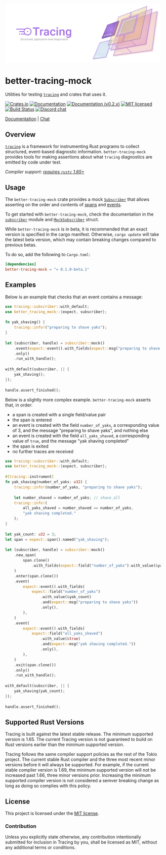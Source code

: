 ![Tracing — Structured, application-level diagnostics][splash]

[splash]: https://raw.githubusercontent.com/tokio-rs/tracing/main/assets/splash.svg

# better-tracing-mock

Utilities for testing [`tracing`] and crates that uses it.

[![Crates.io][crates-badge]][crates-url]
[![Documentation][docs-badge]][docs-url]
[![Documentation (v0.2.x)][docs-v0.2.x-badge]][docs-v0.2.x-url]
[![MIT licensed][mit-badge]][mit-url]
[![Build Status][actions-badge]][actions-url]
[![Discord chat][discord-badge]][discord-url]

[Documentation][docs-v0.2.x-url] | [Chat][discord-url]

[crates-badge]: https://img.shields.io/crates/v/better-tracing-mock.svg
[crates-url]: https://crates.io/crates/better-tracing-mock
[docs-badge]: https://docs.rs/better-tracing-mock/badge.svg
[docs-url]: https://docs.rs/better-tracing-mock/latest
[docs-v0.2.x-badge]: https://img.shields.io/badge/docs-v0.2.x-blue
[docs-v0.2.x-url]: https://tracing.rs/better_tracing_mock
[mit-badge]: https://img.shields.io/badge/license-MIT-blue.svg
[mit-url]: https://github.com/tokio-rs/tracing/blog/main/better-tracing-mock/LICENSE
[actions-badge]: https://github.com/tokio-rs/tracing/workflows/CI/badge.svg
[actions-url]:https://github.com/tokio-rs/tracing/actions?query=workflow%3ACI
[discord-badge]: https://img.shields.io/discord/500028886025895936?logo=discord&label=discord&logoColor=white
[discord-url]: https://discord.gg/EeF3cQw

## Overview

[`tracing`] is a framework for instrumenting Rust programs to collect
structured, event-based diagnostic information. `better-tracing-mock` provides
tools for making assertions about what `tracing` diagnostics are emitted
by code under test.

*Compiler support: [requires `rustc` 1.65+][msrv]*

[msrv]: #supported-rust-versions
[`tracing`]: https://github.com/tokio-rs/tracing

## Usage

The `better-tracing-mock` crate provides a mock [`Subscriber`][better-tracing] that
allows asserting on the order and contents of [spans][tracing-spans] and
[events][tracing-events].

To get started with `better-tracing-mock`, check the documentation in the
[`subscriber`][mock-subscriber-mod] module and [`MockSubscriber`] struct.

While `better-tracing-mock` is in beta, it is recommended that an exact version is
specified in the cargo manifest. Otherwise, `cargo update` will take the latest
beta version, which may contain breaking changes compared to previous betas.

To do so, add the following to `Cargo.toml`:

```toml
[dependencies]
better-tracing-mock = "= 0.1.0-beta.1"
```

[tracing-spans]: https://docs.rs/tracing/0.1/tracing/#spans
[tracing-events]: https://docs.rs/tracing/0.1/tracing/#events
[better-tracing]: https://docs.rs/tracing/0.1/tracing/trait.Subscriber.html
[mock-subscriber-mod]: https://docs.rs/better-tracing-mock/0.1.0-beta.1/better_tracing_mock/subscriber/index.html
[`MockSubscriber`]: https://docs.rs/better-tracing-mock/0.1.0-beta.1/better_tracing_mock/subscriber/struct.MockSubscriber.html

## Examples

Below is an example that checks that an event contains a message:

```rust
use tracing::subscriber::with_default;
use better_tracing_mock::{expect, subscriber};

fn yak_shaving() {
    tracing::info!("preparing to shave yaks");
}

let (subscriber, handle) = subscriber::mock()
    .event(expect::event().with_fields(expect::msg("preparing to shave yaks")))
    .only()
    .run_with_handle();

with_default(subscriber, || {
    yak_shaving();
});

handle.assert_finished();
```

Below is a slightly more complex example. `better-tracing-mock` asserts that, in order:
- a span is created with a single field/value pair
- the span is entered
- an event is created with the field `number_of_yaks`, a corresponding
  value of 3, and the message "preparing to shave yaks", and nothing else
- an event is created with the field `all_yaks_shaved`, a corresponding value
  of `true`, and the message "yak shaving completed"
- the span is exited
- no further traces are received

```rust
use tracing::subscriber::with_default;
use better_tracing_mock::{expect, subscriber};

#[tracing::instrument]
fn yak_shaving(number_of_yaks: u32) {
    tracing::info!(number_of_yaks, "preparing to shave yaks");

    let number_shaved = number_of_yaks; // shave_all
    tracing::info!(
        all_yaks_shaved = number_shaved == number_of_yaks,
        "yak shaving completed."
    );
}

let yak_count: u32 = 3;
let span = expect::span().named("yak_shaving");

let (subscriber, handle) = subscriber::mock()
    .new_span(
        span.clone()
            .with_fields(expect::field("number_of_yaks").with_value(&yak_count).only()),
    )
    .enter(span.clone())
    .event(
        expect::event().with_fields(
            expect::field("number_of_yaks")
                .with_value(&yak_count)
                .and(expect::msg("preparing to shave yaks"))
                .only(),
        ),
    )
    .event(
        expect::event().with_fields(
            expect::field("all_yaks_shaved")
                .with_value(&true)
                .and(expect::msg("yak shaving completed."))
                .only(),
        ),
    )
    .exit(span.clone())
    .only()
    .run_with_handle();

with_default(subscriber, || {
    yak_shaving(yak_count);
});

handle.assert_finished();
```

## Supported Rust Versions

Tracing is built against the latest stable release. The minimum supported
version is 1.65. The current Tracing version is not guaranteed to build on Rust
versions earlier than the minimum supported version.

Tracing follows the same compiler support policies as the rest of the Tokio
project. The current stable Rust compiler and the three most recent minor
versions before it will always be supported. For example, if the current stable
compiler version is 1.69, the minimum supported version will not be increased
past 1.66, three minor versions prior. Increasing the minimum supported compiler
version is not considered a semver breaking change as long as doing so complies
with this policy.

## License

This project is licensed under the [MIT license][mit-url].

### Contribution

Unless you explicitly state otherwise, any contribution intentionally submitted
for inclusion in Tracing by you, shall be licensed as MIT, without any additional
terms or conditions.

